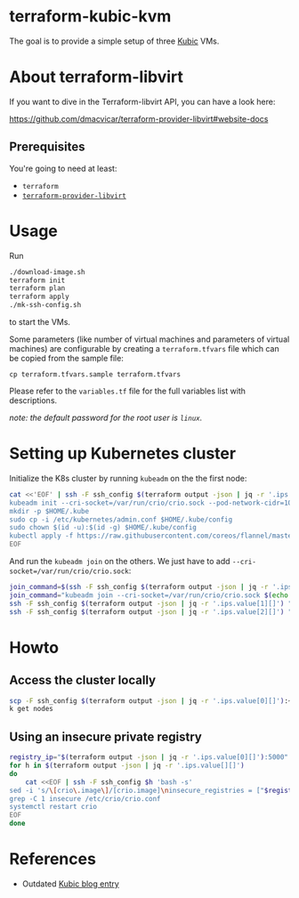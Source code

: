 # terraform-kubic-kvm

The goal is to provide a simple setup of three [Kubic](https://kubic.opensuse.org/) VMs.

# About terraform-libvirt

If you want to dive in the Terraform-libvirt API, you can have a look here:

https://github.com/dmacvicar/terraform-provider-libvirt#website-docs

## Prerequisites

You're going to need at least:

* `terraform`
* [`terraform-provider-libvirt`](https://github.com/dmacvicar/terraform-provider-libvirt)


# Usage

Run 

```bash
./download-image.sh
terraform init
terraform plan
terraform apply
./mk-ssh-config.sh
```
    
to start the VMs.

Some parameters (like number of virtual machines and parameters of virtual
machines) are configurable by creating a `terraform.tfvars` file which can be
copied from the sample file:

```
cp terraform.tfvars.sample terraform.tfvars
```

Please refer to the `variables.tf` file for the full variables list with
descriptions.

*note: the default password for the root user is `linux`.*

# Setting up Kubernetes cluster

Initialize the K8s cluster by running `kubeadm` on the the first node:

```bash
cat <<'EOF' | ssh -F ssh_config $(terraform output -json | jq -r '.ips.value[0][]') 'bash -s'
kubeadm init --cri-socket=/var/run/crio/crio.sock --pod-network-cidr=10.244.0.0/16
mkdir -p $HOME/.kube
sudo cp -i /etc/kubernetes/admin.conf $HOME/.kube/config
sudo chown $(id -u):$(id -g) $HOME/.kube/config
kubectl apply -f https://raw.githubusercontent.com/coreos/flannel/master/Documentation/kube-flannel.yml
EOF
```
    
And run the `kubeadm join` on the others. We just have to add `--cri-socket=/var/run/crio/crio.sock`:

```bash
join_command=$(ssh -F ssh_config $(terraform output -json | jq -r '.ips.value[0][]') "kubeadm token create --print-join-command")
join_command="kubeadm join --cri-socket=/var/run/crio/crio.sock $(echo $join_command | python -c 'import sys; print(" ".join(sys.stdin.read().split()[2:]))')"
ssh -F ssh_config $(terraform output -json | jq -r '.ips.value[1][]') "$join_command"
ssh -F ssh_config $(terraform output -json | jq -r '.ips.value[2][]') "$join_command"
```

# Howto

## Access the cluster locally

```bash
scp -F ssh_config $(terraform output -json | jq -r '.ips.value[0][]'):~/.kube/config ~/.kube/config
k get nodes
```
    
## Using an insecure private registry

```bash
registry_ip="$(terraform output -json | jq -r '.ips.value[0][]'):5000"  # or another IO
for h in $(terraform output -json | jq -r '.ips.value[][]')
do
    cat <<EOF | ssh -F ssh_config $h 'bash -s'
sed -i 's/\[crio\.image\]/[crio.image]\ninsecure_registries = ["$registry_ip"]/g' /etc/crio/crio.conf
grep -C 1 insecure /etc/crio/crio.conf
systemctl restart crio
EOF
done
 ```
 
# References

 * Outdated [Kubic blog entry](https://kubic.opensuse.org/blog/2018-08-20-kubeadm-intro/)
